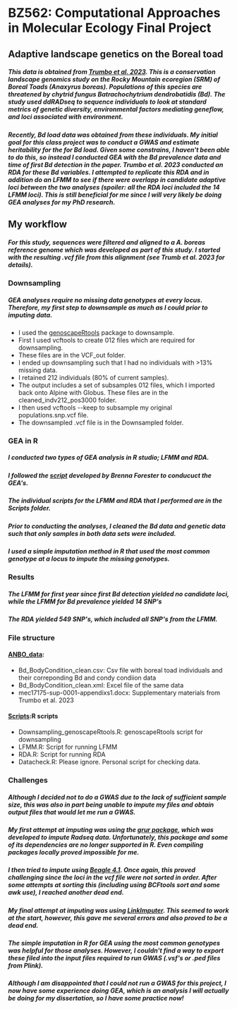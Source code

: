 # BZ562: Computational Approaches in Molecular Ecology Final Project
## Adaptive landscape genetics on the Boreal toad 

##### This data is obtained from [Trumbo et al. 2023](https://onlinelibrary.wiley.com/doi/full/10.1111/mec.17175). This is a conservation landscape genomics study on the Rocky Mountain ecoregion (SRM) of Boreal Toads (_Anaxyrus boreas_). Populations of this species are threatened by chytrid fungus _Batrachochytrium dendrobatidis_ (Bd). The study used ddRADseq to sequence individuals to look at standard metrics of genetic diversity, environmental factors mediating geneflow, and loci associated with environment. 
##### Recently, _Bd_ load data was obtained from these individuals. My initial goal for this class project was to conduct a GWAS and estimate heritability for the for _Bd_ load. Given some constrains, I haven't been able to do this, so instead I conducted GEA with the _Bd_ prevalence data and time of first _Bd_ detection in the paper. Trumbo et al. 2023 conducted an RDA for these _Bd_ variables. I attempted to replicate this RDA and in addition do an LFMM to see if there were overlapp in candidate adaptive loci between the two analyses (spoiler: all the RDA loci included the 14 LFMM loci). This is still beneficial for me since I will very likely be doing GEA analyses for my PhD research.

## My workflow
##### For this study, sequences were filtered and aligned to a _A. boreas_ reference genome which was developed as part of this study. I started with the resulting .vcf file from this alignment (see Trumb et al. 2023 for details). 
### Downsampling
##### GEA analyses require no missing data genotypes at every locus. Therefore, my first step to downsample as much as I could prior to imputing data.
* I used the [genoscapeRtools](https://github.com/eriqande/genoscapeRtools) package to downsample.
* First I used vcftools to create 012 files which are required for downsampling. 
* These files are in the VCF_out folder.
* I ended up downsampling such that I had no individuals with >13% missing data.
* I retained 212 individuals (80% of current samples).
* The output includes a set of subsamples 012 files, which I imported back onto Alpine with Globus. These files are in the cleaned_indv212_pos3000 folder.
* I then used vcftools --keep to subsample my original populations.snp.vcf file. 
* The downsampled .vcf file is in the Downsampled folder.

### GEA in R
##### I conducted two types of GEA analysis in R studio; LFMM and RDA.
##### I followed the [script](https://bookdown.org/hhwagner1/LandGenCourse_book/WE_11.html#WE_11) developed by Brenna Forester to conducuct the GEA's.
##### The individual scripts for the LFMM and RDA that I performed are in the Scripts folder.
##### Prior to conducting the analyses, I cleaned the _Bd_ data and genetic data such that only samples in both data sets were included. 
##### I used a simple imputation method in R that used the most common genotype at a locus to impute the missing genotypes.
### Results
##### The LFMM for first year since first _Bd_ detection yielded no candidate loci, while the LFMM for _Bd_ prevalence yielded 14 SNP's
##### The RDA yielded 549 SNP's, which included all SNP's from the LFMM.

### File structure
#### [ANBO_data](https://github.com/shanellewiks/ANBO_congen/tree/main/ANBO_data):
* Bd_BodyCondition_clean.csv: Csv file with boreal toad individuals and their correponding Bd and condy condiion data
* Bd_BodyCondition_clean.xml: Excel file of the same data 
* mec17175-sup-0001-appendixs1.docx: Supplementary materials from Trumbo et al. 2023

#### [Scripts](https://github.com/shanellewiks/ANBO_congen/tree/main/Scripts):R scripts
* Downsampling_genoscapeRtools.R: genoscapeRtools script for downsampling
* LFMM.R: Script for running LFMM
* RDA.R: Script for running RDA
* Datacheck.R: Please ignore. Personal script for checking data.


### Challenges
##### Although I decided not to do a GWAS due to the lack of sufficient sample size, this was also in part being unable to impute my files and obtain output files that would let me run a GWAS.
##### My first attempt at imputing was using the [grur package](https://thierrygosselin.github.io/grur/articles/rad_genomics_computer_setup.html), which was developed to impute Radseq data. Unfortunately, this package and some of its dependencies are no longer supported in R. Even compiling packages locally proved impossible for me. 
##### I then tried to impute using [Beagle 4.1](https://faculty.washington.edu/browning/beagle/b4_1.html). Once again, this proved challenging since the loci in the vcf file were not sorted in order. After some attempts at sorting this (including using BCFtools sort and some awk use), I reached another dead end. 
##### My final attempt at imputing was using [LinkImputer](https://bmcgenomics.biomedcentral.com/articles/10.1186/s12864-017-3873-5). This seemed to work at the start, however, this gave me several errors and also proved to be a dead end. 
##### The simple imputation in R for GEA using the most common genotypes was helpful for those analyses. However, I couldn't find a way to export these filed into the input files required to run GWAS (.vsf's or .ped files from Plink).
##### Although I am disappointed that I could not run a GWAS for this project, I now have some experience doing GEA, which is an analysis I will actually be doing for my dissertation, so I have some practice now!
